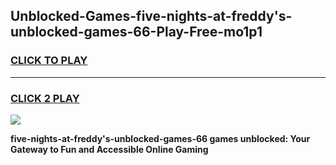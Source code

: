 
## Unblocked-Games-five-nights-at-freddy's-unblocked-games-66-Play-Free-mo1p1
<h3>
<a href="https://premium76.site?title=five-nights-at-freddy's-unblocked-games-66&ref=19M">CLICK TO PLAY</a></h3>
<hr>

<h3>
<a href="https://premium76.site?title=five-nights-at-freddy's-unblocked-games-66&ref=19M">CLICK 2 PLAY</a>
  
</h3>

<a href="https://premium76.site?title=five-nights-at-freddy's-unblocked-games-66&ref=19M"><img src="https://clearcache.store/games.png"></a>


**five-nights-at-freddy's-unblocked-games-66 games unblocked: Your Gateway to Fun and Accessible Online Gaming**

